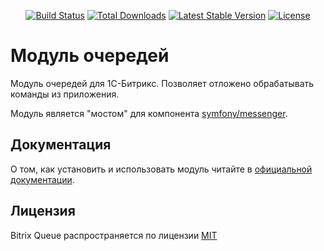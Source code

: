 <p align="center">
<a href="https://github.com/bsidev/bitrix-queue/actions"><img src="https://github.com/bsidev/bitrix-queue/workflows/tests/badge.svg" alt="Build Status"></a>
<a href="https://packagist.org/packages/bsidev/bitrix-queue"><img src="https://poser.pugx.org/bsidev/bitrix-queue/d/total.svg" alt="Total Downloads"></a>
<a href="https://packagist.org/packages/bsidev/bitrix-queue"><img src="https://poser.pugx.org/bsidev/bitrix-queue/v/stable.svg" alt="Latest Stable Version"></a>
<a href="https://packagist.org/packages/bsidev/bitrix-queue"><img src="https://poser.pugx.org/bsidev/bitrix-queue/license.svg" alt="License"></a>
</p>

# Модуль очередей

Модуль очередей для 1С-Битрикс. Позволяет отложено обрабатывать команды из приложения.

Модуль является "мостом" для компонента [symfony/messenger](https://symfony.com/doc/current/messenger.html).

## Документация

О том, как установить и использовать модуль читайте в [официальной документации](https://bsidev.github.io/bitrix-queue/).

## Лицензия

Bitrix Queue распространяется по лицензии [MIT](LICENSE)